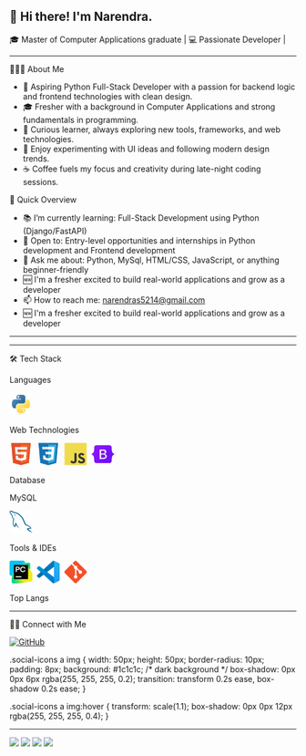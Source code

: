 👋 Hi there! I'm Narendra.
---
🎓 Master of Computer Applications graduate  |  💻 Passionate Developer  |   
___
👨🏻‍💻 About Me
- 🐍 Aspiring Python Full-Stack Developer with a passion for backend logic and frontend technologies with clean design.
- 🎓 Fresher with a background in Computer Applications and strong fundamentals in programming.
- 🧠 Curious learner, always exploring new tools, frameworks, and web technologies.
- 🎨 Enjoy experimenting with UI ideas and following modern design trends.
- ☕ Coffee fuels my focus and creativity during late-night coding sessions.

📌 Quick Overview

- 📚 I’m currently learning: Full-Stack Development using Python (Django/FastAPI)
- 👀 Open to: Entry-level opportunities and internships in Python development and Frontend development
- 💬 Ask me about: Python, MySql, HTML/CSS, JavaScript, or anything beginner-friendly
- 🆕 I'm a fresher excited to build real-world applications and grow as a developer
- 📫 How to reach me: [narendras5214@gmail.com](mailto:narendras5214@gmail.com)
- 🆕 I'm a fresher excited to build real-world applications and grow as a developer
___
___
🛠 Tech Stack

Languages
  
<img src="https://raw.githubusercontent.com/devicons/devicon/master/icons/python/python-original.svg" alt="python" width="40" height="40"/>

Web Technologies

<p>
<img src="https://raw.githubusercontent.com/devicons/devicon/master/icons/html5/html5-original.svg" alt="html5" width="40" height="40"/>&nbsp;
<img src="https://raw.githubusercontent.com/devicons/devicon/master/icons/css3/css3-original.svg" alt="css3" width="40" height="40"/>&nbsp;
<img src="https://raw.githubusercontent.com/devicons/devicon/master/icons/javascript/javascript-original.svg" alt="javascript" width="40" height="40"/>&nbsp;
<img src="https://raw.githubusercontent.com/devicons/devicon/master/icons/bootstrap/bootstrap-original.svg" alt="bootstrap" width="40" height="40"/>&nbsp;
</p>

Database

MySQL

<img src="https://raw.githubusercontent.com/devicons/devicon/master/icons/mysql/mysql-original.svg" alt="mysql" width="40" height="40"/>&nbsp;

Tools & IDEs
<p>
  <img src="https://raw.githubusercontent.com/devicons/devicon/master/icons/pycharm/pycharm-original.svg" alt="pycharm" width="40" height="40"/>&nbsp;
  <img src="https://raw.githubusercontent.com/devicons/devicon/master/icons/vscode/vscode-original.svg" alt="vscode" width="40" height="40"/>&nbsp;
  <img src="https://raw.githubusercontent.com/devicons/devicon/master/icons/git/git-original.svg" alt="git" width="40" height="40"/>&nbsp;
  <link rel="stylesheet" href="https://cdnjs.cloudflare.com/ajax/libs/font-awesome/6.5.0/css/all.min.css">
</p>

Top Langs




___
🤝🏻 Connect with Me

<div class="social-icons">
  <a href="https://github.com/YourUsername" target="_blank">
    <img src="github-icon.png" alt="GitHub">
  </a>
</div>

.social-icons a img {
  width: 50px;
  height: 50px;
  border-radius: 10px;
  padding: 8px;
  background: #1c1c1c; /* dark background */
  box-shadow: 0px 0px 6px rgba(255, 255, 255, 0.2);
  transition: transform 0.2s ease, box-shadow 0.2s ease;
}

.social-icons a img:hover {
  transform: scale(1.1);
  box-shadow: 0px 0px 12px rgba(255, 255, 255, 0.4);
}



___

<img src="https://img.shields.io/badge/Problem%20Solver-8A2BE2?style=for-the-badge&logoColor=white"/> 
<img src="https://img.shields.io/badge/Team%20Player-32CD32?style=for-the-badge&logoColor=white"/> 
<img src="https://img.shields.io/badge/Creative%20Thinker-FF4500?style=for-the-badge&logoColor=white"/> 
<img src="https://img.shields.io/badge/Lifelong%20Learner-FFD700?style=for-the-badge&logoColor=white"/>

  

   
  

   


